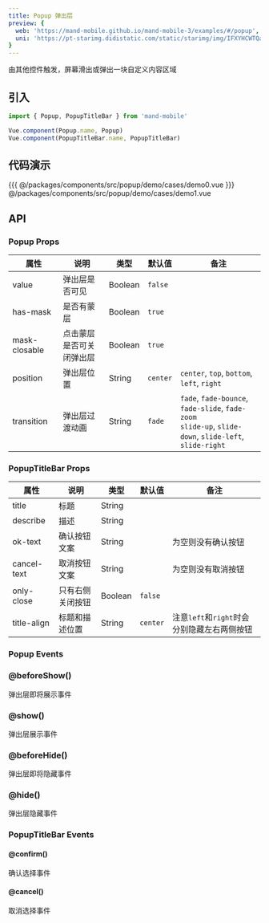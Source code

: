 ```yaml
---
title: Popup 弹出层
preview: {
  web: 'https://mand-mobile.github.io/mand-mobile-3/examples/#/popup',
  uni: 'https://pt-starimg.didistatic.com/static/starimg/img/IFXYHCWTQa1628598782252.png'
}
---
```


由其他控件触发，屏幕滑出或弹出一块自定义内容区域

## 引入

```javascript
import { Popup, PopupTitleBar } from 'mand-mobile'

Vue.component(Popup.name, Popup)
Vue.component(PopupTitleBar.name, PopupTitleBar)
```

## 代码演示
<!-- DEMO -->
<MDDemoWrapper>
<!-- left wrapper -->
{{{ @/packages/components/src/popup/demo/cases/demo0.vue
<!-- right wrapper -->
}}} @/packages/components/src/popup/demo/cases/demo1.vue
</MDDemoWrapper>

## API

### Popup Props
|属性 | 说明 | 类型 | 默认值| 备注|
|----|-----|------|------|------|
|value|弹出层是否可见|Boolean|`false`| |
|has-mask|是否有蒙层|Boolean|`true`| |
|mask-closable|点击蒙层是否可关闭弹出层|Boolean|`true`| |
|position|弹出层位置|String|`center`|`center`, `top`, `bottom`, `left`, `right`|
|transition|弹出层过渡动画|String|`fade`|`fade`, `fade-bounce`, `fade-slide`, `fade-zoom`<br> `slide-up`, `slide-down`, `slide-left`, `slide-right`|

### PopupTitleBar Props
|属性 | 说明 | 类型 | 默认值 | 备注|
|----|-----|------|------|------|
|title|标题|String| | |
|describe|描述|String| | |
|ok-text|确认按钮文案|String| |为空则没有确认按钮|
|cancel-text|取消按钮文案|String| |为空则没有取消按钮|
|only-close|只有右侧关闭按钮|Boolean|`false`| |
|title-align|标题和描述位置|String|`center`|注意`left`和`right`时会分别隐藏左右两侧按钮|

### Popup Events

### @beforeShow()
弹出层即将展示事件

### @show()
弹出层展示事件

### @beforeHide()
弹出层即将隐藏事件

### @hide()
弹出层隐藏事件

### PopupTitleBar Events

#### @confirm()
确认选择事件

#### @cancel()
取消选择事件
